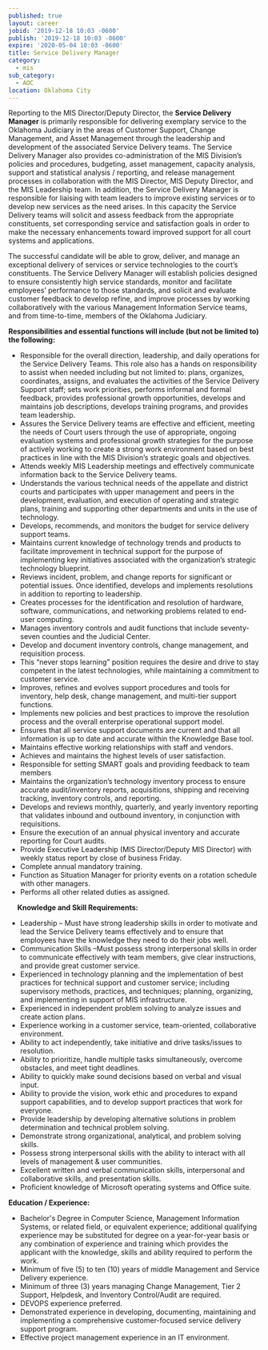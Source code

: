 ```yaml
---
published: true
layout: career
jobid: '2019-12-18 10:03 -0600'
publish: '2019-12-18 10:03 -0600'
expire: '2020-05-04 10:03 -0600'
title: Service Delivery Manager
category:
  - mis
sub_category:
  - AOC
location: Oklahoma City
---
```

Reporting to the MIS Director/Deputy Director, the **Service Delivery Manager** is primarily responsible for delivering exemplary service to the Oklahoma Judiciary in the areas of Customer Support, Change Management, and Asset Management through the leadership and development of the associated Service Delivery teams.  The Service Delivery Manager also provides co-administration of the MIS Division’s policies and procedures, budgeting, asset management, capacity analysis, support and statistical analysis / reporting, and release management processes in collaboration with the MIS Director, MIS Deputy Director, and the MIS Leadership team.  In addition, the Service Delivery Manager is responsible for liaising with team leaders to improve existing services or to develop new services as the need arises.  In this capacity the Service Delivery teams will solicit and assess feedback from the appropriate constituents, set corresponding service and satisfaction goals in order to make the necessary enhancements toward improved support for all court systems and applications.  

The successful candidate will be able to grow, deliver, and manage an exceptional delivery of services or service technologies to the court’s constituents. The Service Delivery Manager will establish policies designed to ensure consistently high service standards, monitor and facilitate employees’ performance to those standards, and solicit and evaluate customer feedback to develop refine, and improve processes by working collaboratively with the various Management Information Service teams, and from time-to-time, members of the Oklahoma Judiciary.

**Responsibilities and essential functions will include (but not be limited to) the following:**  

- Responsible for the overall direction, leadership, and daily operations for the Service Delivery Teams. This role also has a hands on responsibility to assist when needed including but not limited to:  plans, organizes, coordinates, assigns, and evaluates the activities of the Service Delivery Support staff; sets work priorities, performs informal and formal feedback, provides professional growth opportunities, develops and maintains job descriptions, develops training programs, and provides team leadership.
- Assures the Service Delivery teams are effective and efficient, meeting the needs of Court users through the use of appropriate, ongoing evaluation systems and professional growth strategies for the purpose of actively working to create a strong work environment based on best practices in line with the MIS Division’s strategic goals and objectives.
- Attends weekly MIS Leadership meetings and effectively communicate information back to the Service Delivery teams. 
- Understands the various technical needs of the appellate and district courts and participates with upper management and peers in the development, evaluation, and execution of operating and strategic plans, training and supporting other departments and units in the use of technology.
- Develops, recommends, and monitors the budget for service delivery support teams.
- Maintains current knowledge of technology trends and products to facilitate improvement in technical support for the purpose of implementing key initiatives associated with the organization’s strategic technology blueprint.
- Reviews incident, problem, and change reports for significant or potential issues. Once identified, develops and implements resolutions in addition to reporting to leadership.  
- Creates processes for the identification and resolution of hardware, software, communications, and networking problems related to end-user computing.
- Manages inventory controls and audit functions that include seventy-seven counties and the Judicial Center.
- Develop and document inventory controls, change management, and requisition process.
- This “never stops learning” position requires the desire and drive to stay competent in the latest technologies, while maintaining a commitment to customer service.
- Improves, refines and evolves support procedures and tools for inventory, help desk, change management, and multi-tier support functions.
- Implements new policies and best practices to improve the resolution process and the overall enterprise operational support model.
- Ensures that all service support documents are current and that all information is up to date and accurate within the Knowledge Base tool.
- Maintains effective working relationships with staff and vendors.
- Achieves and maintains the highest levels of user satisfaction.
- Responsible for setting SMART goals and providing feedback to team members
- Maintains the organization’s technology inventory process to ensure accurate audit/inventory reports, acquisitions, shipping and receiving tracking, inventory controls, and reporting.
- Develops and reviews monthly, quarterly, and yearly inventory reporting that validates inbound and outbound inventory, in conjunction with requisitions.
- Ensure the execution of an annual physical inventory and accurate reporting for Court audits.
- Provide Executive Leadership (MIS Director/Deputy MIS Director) with weekly status report by close of business Friday.
- Complete annual mandatory training.
- Function as Situation Manager for priority events on a rotation schedule with other managers.
- Performs all other related duties as assigned. 

 
**Knowledge and Skill Requirements:**  

- Leadership – Must have strong leadership skills in order to motivate and lead the Service Delivery teams effectively and to ensure that employees have the knowledge they need to do their jobs well.
- Communication Skills –Must possess strong interpersonal skills in order to communicate effectively with team members, give clear instructions, and provide great customer service.
- Experienced in technology planning and the implementation of best practices for technical support and customer service; including supervisory methods, practices, and techniques; planning, organizing, and implementing in support of MIS infrastructure. 
- Experienced in independent problem solving to analyze issues and create action plans.
- Experience working in a customer service, team-oriented, collaborative environment.
- Ability to act independently, take initiative and drive tasks/issues to resolution.
- Ability to prioritize, handle multiple tasks simultaneously, overcome obstacles, and meet tight deadlines.
- Ability to quickly make sound decisions based on verbal and visual input.
- Ability to provide the vision, work ethic and procedures to expand support capabilities, and to develop support practices that work for everyone. 
- Provide leadership by developing alternative solutions in problem determination and technical problem solving.
- Demonstrate strong organizational, analytical, and problem solving skills. 
- Possess strong interpersonal skills with the ability to interact with all levels of management & user communities. 
- Excellent written and verbal communication skills, interpersonal and collaborative skills, and presentation skills.
- Proficient knowledge of Microsoft operating systems and Office suite.


**Education / Experience:**  

- Bachelor's Degree in Computer Science, Management Information Systems, or related field, or equivalent experience; additional qualifying experience may be substituted for degree on a year-for-year basis or any combination of experience and training which provides the applicant with the knowledge, skills and ability required to perform the work.
- Minimum of five (5) to ten (10) years of middle Management and Service Delivery experience.  
- Minimum of three (3) years managing Change Management, Tier 2 Support, Helpdesk, and Inventory Control/Audit are required.
- DEVOPS experience preferred. 
- Demonstrated experience in developing, documenting, maintaining and implementing a comprehensive customer-focused service delivery support program.
- Effective project management experience in an IT environment.
